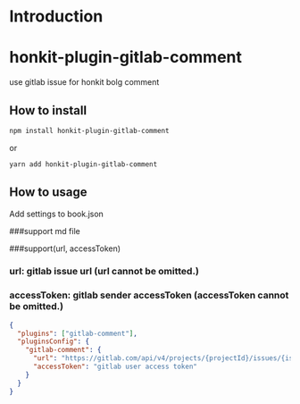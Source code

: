 # Introduction

# honkit-plugin-gitlab-comment

use gitlab issue for honkit bolg comment

## How to install

```sh
npm install honkit-plugin-gitlab-comment
```

or

```sh
yarn add honkit-plugin-gitlab-comment
```

## How to usage

Add settings to book.json


###support md file

###support(url, accessToken)

### url: gitlab issue url (url cannot be omitted.)
### accessToken: gitlab sender accessToken (accessToken cannot be omitted.)

```json
{
  "plugins": ["gitlab-comment"],
  "pluginsConfig": {
    "gitlab-comment": {
      "url": "https://gitlab.com/api/v4/projects/{projectId}/issues/{issueId}/notes",
      "accessToken": "gitlab user access token"
    }
  }
}
```

